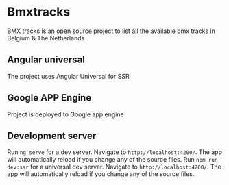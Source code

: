 # Bmxtracks

BMX tracks is an open source project to list all the available bmx tracks in
Belgium & The Netherlands

## Angular universal

The project uses Angular Universal for SSR

## Google APP Engine

Project is deployed to Google app engine

## Development server

Run `ng serve` for a dev server. Navigate to `http://localhost:4200/`. The app will automatically reload if you change any of the source files.
Run `npm run dev:ssr` for a universal dev server. Navigate to `http://localhost:4200/`. The app will automatically reload if you change any of the source files.